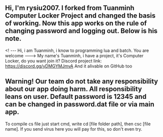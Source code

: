 Hi, I'm rysiu2007. I forked from Tuanminh Computer Locker Project and changed the basis of working. Now this app works on the rule of changing password and logging out. Below is his note.
-----------------------------------------------------------------------------------------------------------------------------------------------------------------------------------
<! ---
Hi, i am Tuanminh, i know to programming lua and batch.
You are welcome
--->
My name's Tuanminh, i have a project, it's Computer Locker, do you want join it? 
Discord project link: https://discord.gg/yDMGYMJmvA
And it alivable on GitHub too

Warning! Our team do not take any responsibility about our app doing harm. All responsibility leans on user. Default password is 12345 and can be changed in password.dat file or via main app.
-----------------------------------------------------------------------------------------------------------------------------------------------------------------------------------
To compile cs file just start cmd, write cd [file folder path], then csc [file name].
If you send virus here you will pay for this, so don't even try.
